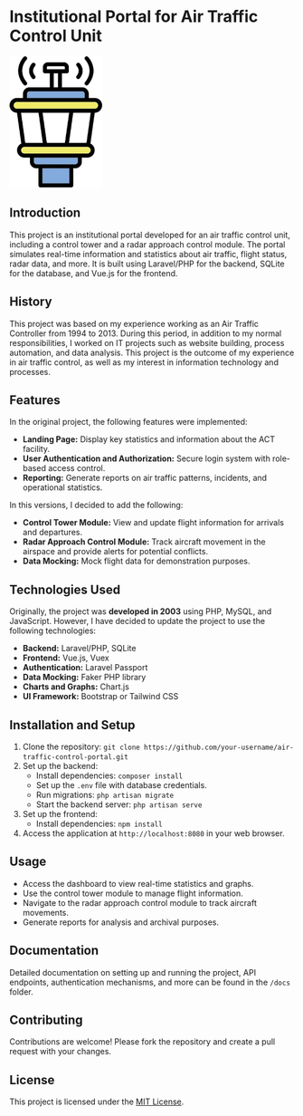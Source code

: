 # Institutional Portal for Air Traffic Control Unit

![Air Traffic Control Portal](./public/assets/images/atc.png)

## Introduction

This project is an institutional portal developed for an air traffic control unit, including a control tower and a radar approach control module. The portal simulates real-time information and statistics about air traffic, flight status, radar data, and more. It is built using Laravel/PHP for the backend, SQLite for the database, and Vue.js for the frontend.

## History

This project was based on my experience working as an Air Traffic Controller from 1994 to 2013. During this period, in addition to my normal responsibilities, I worked on IT projects such as website building, process automation, and data analysis. This project is the outcome of my experience in air traffic control, as well as my interest in information technology and processes.

## Features

In the original project, the following features were implemented:

-   **Landing Page:** Display key statistics and information about the ACT facility.
-   **User Authentication and Authorization:** Secure login system with role-based access control.
-   **Reporting:** Generate reports on air traffic patterns, incidents, and operational statistics.

In this versions, I decided to add the following:

-   **Control Tower Module:** View and update flight information for arrivals and departures.
-   **Radar Approach Control Module:** Track aircraft movement in the airspace and provide alerts for potential conflicts.
-   **Data Mocking:** Mock flight data for demonstration purposes.

## Technologies Used

Originally, the project was **developed in 2003** using PHP, MySQL, and JavaScript. However, I have decided to update the project to use the following technologies:

-   **Backend:** Laravel/PHP, SQLite
-   **Frontend:** Vue.js, Vuex
-   **Authentication:** Laravel Passport
-   **Data Mocking:** Faker PHP library
-   **Charts and Graphs:** Chart.js
-   **UI Framework:** Bootstrap or Tailwind CSS

## Installation and Setup

1. Clone the repository: `git clone https://github.com/your-username/air-traffic-control-portal.git`
2. Set up the backend:
    - Install dependencies: `composer install`
    - Set up the `.env` file with database credentials.
    - Run migrations: `php artisan migrate`
    - Start the backend server: `php artisan serve`
3. Set up the frontend:
    - Install dependencies: `npm install`
4. Access the application at `http://localhost:8080` in your web browser.

## Usage

-   Access the dashboard to view real-time statistics and graphs.
-   Use the control tower module to manage flight information.
-   Navigate to the radar approach control module to track aircraft movements.
-   Generate reports for analysis and archival purposes.

## Documentation

Detailed documentation on setting up and running the project, API endpoints, authentication mechanisms, and more can be found in the `/docs` folder.

## Contributing

Contributions are welcome! Please fork the repository and create a pull request with your changes.

## License

This project is licensed under the [MIT License](https://opensource.org/licenses/MIT).
